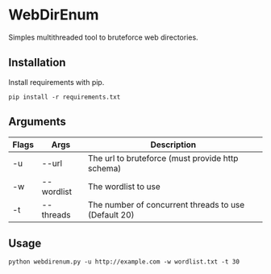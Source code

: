 # WebDirEnum

Simples multithreaded tool to bruteforce web directories.

## Installation

Install requirements with pip.
```
pip install -r requirements.txt
```
## Arguments

|Flags|Args         |Description                                         |
|-----|-------------|----------------------------------------------------|
|-u   |--url        |The url to bruteforce (must provide http schema)    |
|-w   |--wordlist   |The wordlist to use                                 |
|-t   |--threads    |The number of concurrent threads to use (Default 20)|

## Usage

```
python webdirenum.py -u http://example.com -w wordlist.txt -t 30
```
